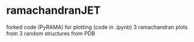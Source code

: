 # ramachandranJET
forked code (PyRAMA) for plotting (code in .ipynb) 3 ramachandran plots from 3 random structures from PDB
